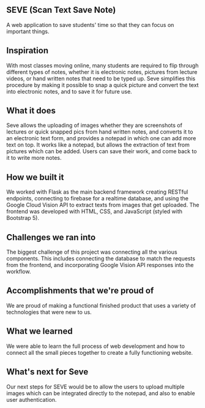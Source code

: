 ## SEVE (Scan Text Save Note)
A web application to save students' time so that they can focus on important things.
## Inspiration
With most classes moving online, many students are required to flip through different types of notes, whether it is electronic notes, pictures from lecture videos, or hand written notes that need to be typed up. Seve simplifies this procedure by making it possible to snap a quick picture and convert the text into electronic notes, and to save it for future use.
## What it does
Seve allows the uploading of images whether they are screenshots of lectures or quick snapped pics from hand written notes, and converts it to an electronic text form, and provides a notepad in which one can add more text on top. It works like a notepad, but allows the extraction of text from pictures which can be added. Users can save their work, and come back to it to write more notes.
## How we built it
We worked with Flask as the main backend framework creating RESTful endpoints, connecting to firebase for a realtime database, and using the Google Cloud Vision API to extract texts from images that get uploaded. The frontend was developed with HTML, CSS, and JavaScript (styled with Bootstrap 5).
## Challenges we ran into
The biggest challenge of this project was connecting all the various components. This includes connecting the database to match the requests from the frontend, and incorporating Google Vision API responses into the workflow.
## Accomplishments that we're proud of
We are proud of making a functional finished product that uses a variety of technologies that were new to us. 
## What we learned
We were able to learn the full process of web development and how to connect all the small pieces together to create a fully functioning website.
## What's next for Seve
Our next steps for SEVE would be to allow the users to upload multiple images which can be integrated directly to the notepad, and also to enable user authentication.
